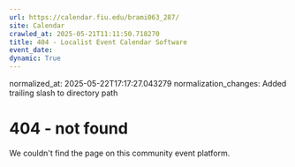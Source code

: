 ```yaml
---
url: https://calendar.fiu.edu/brami063_287/
site: Calendar
crawled_at: 2025-05-21T11:11:50.718270
title: 404 - Localist Event Calendar Software
event_date: 
dynamic: True
---
```

normalized_at: 2025-05-22T17:17:27.043279
normalization_changes: Added trailing slash to directory path

# 404 - not found
We couldn't find the page on this community event platform.
